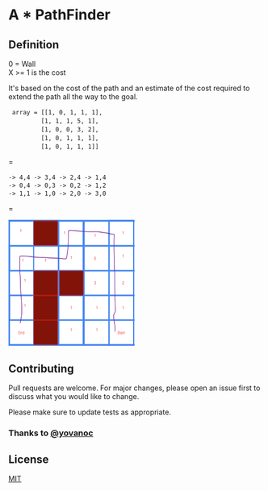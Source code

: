 # A * PathFinder

## Definition

0 = Wall  
X >= 1 is the cost 

It's based on the cost of the path and an estimate of the cost required to extend the path all the way to the goal.

```bash
 array = [[1, 0, 1, 1, 1],
         [1, 1, 1, 5, 1],
         [1, 0, 0, 3, 2],
         [1, 0, 1, 1, 1],
         [1, 0, 1, 1, 1]]
```
=

```
-> 4,4 -> 3,4 -> 2,4 -> 1,4 
-> 0,4 -> 0,3 -> 0,2 -> 1,2
-> 1,1 -> 1,0 -> 2,0 -> 3,0 
```

=


<img src="https://github.com/Raphael0010/astar/blob/master/img/path.png?raw=true" data-canonical-src="https://gyazo.com/eb5c5741b6a9a16c692170a41a49c858.png" width="250" height="250" />

## Contributing
Pull requests are welcome. For major changes, please open an issue first to discuss what you would like to change.

Please make sure to update tests as appropriate.

### Thanks to [@yovanoc](https://github.com/yovanoc)

## License
[MIT](https://choosealicense.com/licenses/mit/)

